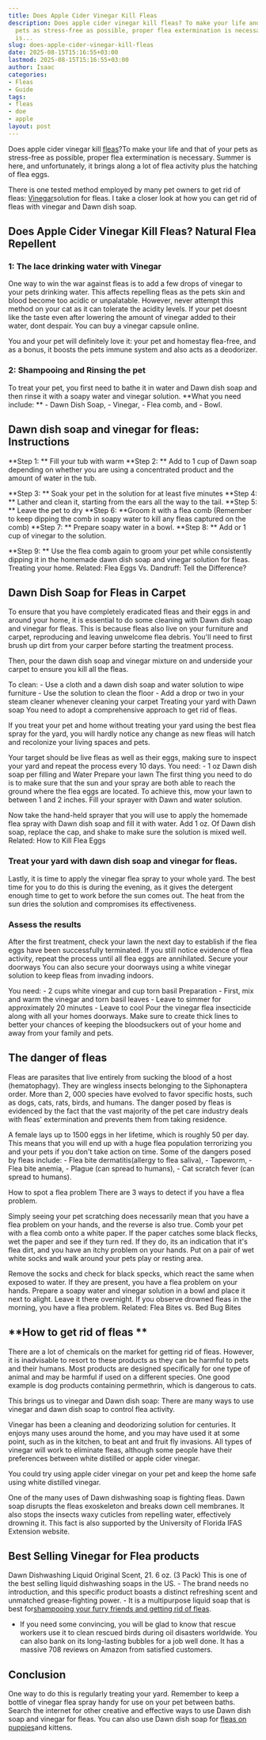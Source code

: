 ```yaml
---
title: Does Apple Cider Vinegar Kill Fleas
description: Does apple cider vinegar kill fleas? To make your life and that of your
  pets as stress-free as possible, proper flea extermination is necessary. Summer
  is...
slug: does-apple-cider-vinegar-kill-fleas
date: 2025-08-15T15:16:55+03:00
lastmod: 2025-08-15T15:16:55+03:00
author: Isaac
categories:
- Fleas
- Guide
tags:
- fleas
- doe
- apple
layout: post
---
```

Does apple cider vinegar kill [fleas](https://pestpolicy.com/does-baking-soda-kill-fleas/)?To make your life and that of your pets as stress-free as possible, proper flea extermination is necessary. Summer is here, and unfortunately, it brings along a lot of flea activity plus the hatching of flea eggs.

There is one tested method employed by many pet owners to get rid of fleas: [Vinegar](https://www.pacificcollege.edu/news/blog/2015/04/25/what-does-apple-cider-vinegar-not-do)solution for fleas. I take a closer look at how you can get rid of fleas with vinegar and Dawn dish soap.

##  Does Apple Cider Vinegar Kill Fleas? Natural Flea Repellent

###  1: The lace drinking water with Vinegar

One way to win the war against fleas is to add a few drops of vinegar to your pets drinking water. This affects repelling fleas as the pets skin and blood become too acidic or unpalatable. However, never attempt this method on your cat as it can tolerate the acidity levels. If your pet doesnt like the taste even after lowering the amount of vinegar added to their water, dont despair. You can buy a vinegar capsule online.

You and your pet will definitely love it: your pet and homestay flea-free, and as a bonus, it boosts the pets immune system and also acts as a deodorizer.

###  2: Shampooing and Rinsing the pet

To treat your pet, you first need to bathe it in water and Dawn dish soap and then rinse it with a soapy water and vinegar solution. **What you need include: ** - Dawn Dish Soap, - Vinegar, - Flea comb, and - Bowl.

##  **Dawn dish soap and vinegar for fleas: Instructions**

**Step 1: ** Fill your tub with warm **Step 2: ** Add to 1 cup of Dawn soap depending on whether you are using a concentrated product and the amount of water in the tub.

**Step 3: ** Soak your pet in the solution for at least five minutes **Step 4: ** Lather and clean it, starting from the ears all the way to the tail. **Step 5: ** Leave the pet to dry **Step 6: **Groom it with a flea comb (Remember to keep dipping the comb in soapy water to kill any fleas captured on the comb) **Step 7: ** Prepare soapy water in a bowl. **Step 8: ** Add or 1 cup of vinegar to the solution.

**Step 9: ** Use the flea comb again to groom your pet while consistently dipping it in the homemade dawn dish soap and vinegar solution for fleas. Treating your home. Related: Flea Eggs Vs. Dandruff: Tell the Difference?

##  Dawn Dish Soap for Fleas in Carpet

To ensure that you have completely eradicated fleas and their eggs in and around your home, it is essential to do some cleaning with Dawn dish soap and vinegar for fleas. This is because fleas also live on your furniture and carpet, reproducing and leaving unwelcome flea debris. You'll need to first brush up dirt from your carper before starting the treatment process.

Then, pour the dawn dish soap and vinegar mixture on and underside your carpet to ensure you kill all the fleas.

To clean: - Use a cloth and a dawn dish soap and water solution to wipe furniture - Use the solution to clean the floor - Add a drop or two in your steam cleaner whenever cleaning your carpet Treating your yard with Dawn soap You need to adopt a comprehensive approach to get rid of fleas.

If you treat your pet and home without treating your yard using the best flea spray for the yard, you will hardly notice any change as new fleas will hatch and recolonize your living spaces and pets.

Your target should be live fleas as well as their eggs, making sure to inspect your yard and repeat the process every 10 days. You need: - 1 oz Dawn dish soap per filling and Water Prepare your lawn The first thing you need to do is to make sure that the sun and your spray are both able to reach the ground where the flea eggs are located. To achieve this, mow your lawn to between 1 and 2 inches. Fill your sprayer with Dawn and water solution.

Now take the hand-held sprayer that you will use to apply the homemade flea spray with Dawn dish soap and fill it with water. Add 1 oz. Of Dawn dish soap, replace the cap, and shake to make sure the solution is mixed well. Related: How to Kill Flea Eggs

###  Treat your yard with dawn dish soap and vinegar for fleas.

Lastly, it is time to apply the vinegar flea spray to your whole yard. The best time for you to do this is during the evening, as it gives the detergent enough time to get to work before the sun comes out. The heat from the sun dries the solution and compromises its effectiveness.

###  Assess the results

After the first treatment, check your lawn the next day to establish if the flea eggs have been successfully terminated. If you still notice evidence of flea activity, repeat the process until all flea eggs are annihilated. Secure your doorways You can also secure your doorways using a white vinegar solution to keep fleas from invading indoors.

You need: - 2 cups white vinegar and cup torn basil Preparation - First, mix and warm the vinegar and torn basil leaves - Leave to simmer for approximately 20 minutes - Leave to cool Pour the vinegar flea insecticide along with all your homes doorways. Make sure to create thick lines to better your chances of keeping the bloodsuckers out of your home and away from your family and pets.

##  The danger of fleas

Fleas are parasites that live entirely from sucking the blood of a host (hematophagy). They are wingless insects belonging to the Siphonaptera order. More than 2, 000 species have evolved to favor specific hosts, such as dogs, cats, rats, birds, and humans. The danger posed by fleas is evidenced by the fact that the vast majority of the pet care industry deals with fleas' extermination and prevents them from taking residence.

A female lays up to 1500 eggs in her lifetime, which is roughly 50 per day. This means that you will end up with a huge flea population terrorizing you and your pets if you don't take action on time. Some of the dangers posed by fleas include: - Flea bite dermatitis(allergy to flea saliva), - Tapeworm, - Flea bite anemia, - Plague (can spread to humans), - Cat scratch fever (can spread to humans).

How to spot a flea problem There are 3 ways to detect if you have a flea problem.

Simply seeing your pet scratching does necessarily mean that you have a flea problem on your hands, and the reverse is also true. Comb your pet with a flea comb onto a white paper. If the paper catches some black flecks, wet the paper and see if they turn red. If they do, its an indication that it's flea dirt, and you have an itchy problem on your hands. Put on a pair of wet white socks and walk around your pets play or resting area.

Remove the socks and check for black specks, which react the same when exposed to water. If they are present, you have a flea problem on your hands. Prepare a soapy water and vinegar solution in a bowl and place it next to alight. Leave it there overnight. If you observe drowned fleas in the morning, you have a flea problem. Related: Flea Bites vs. Bed Bug Bites

##  **How to get rid of fleas **

There are a lot of chemicals on the market for getting rid of fleas. However, it is inadvisable to resort to these products as they can be harmful to pets and their humans. Most products are designed specifically for one type of animal and may be harmful if used on a different species. One good example is dog products containing permethrin, which is dangerous to cats.

This brings us to vinegar and Dawn dish soap: There are many ways to use vinegar and dawn dish soap to control flea activity.

Vinegar has been a cleaning and deodorizing solution for centuries. It enjoys many uses around the home, and you may have used it at some point, such as in the kitchen, to beat ant and fruit fly invasions. All types of vinegar will work to eliminate fleas, although some people have their preferences between white distilled or apple cider vinegar.

You could try using apple cider vinegar on your pet and keep the home safe using white distilled vinegar.

One of the many uses of Dawn dishwashing soap is fighting fleas. Dawn soap disrupts the fleas exoskeleton and breaks down cell membranes. It also stops the insects waxy cuticles from repelling water, effectively drowning it. This fact is also supported by the University of Florida IFAS Extension website.

##  Best Selling Vinegar for Flea products

Dawn Dishwashing Liquid Original Scent, 21. 6 oz. (3 Pack) This is one of the best selling liquid dishwashing soaps in the US. - The brand needs no introduction, and this specific product boasts a distinct refreshing scent and unmatched grease-fighting power. - It is a multipurpose liquid soap that is best for[shampooing your furry friends and getting rid of fleas](https://pestpolicy.com/best-flea-shampoo-for-dogs/).

- If you need some convincing, you will be glad to know that rescue workers use it to clean rescued birds during oil disasters worldwide. You can also bank on its long-lasting bubbles for a job well done. It has a massive 708 reviews on Amazon from satisfied customers.

##  Conclusion

One way to do this is regularly treating your yard. Remember to keep a bottle of vinegar flea spray handy for use on your pet between baths. Search the internet for other creative and effective ways to use Dawn dish soap and vinegar for fleas. You can also use Dawn dish soap for [fleas on puppies](https://pestpolicy.com/best-puppy-shampoo-for-fleas/)and kittens.
